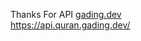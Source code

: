 Thanks For API <a href="https://gading.dev">gading.dev</a> <br>
<a href="https://api.quran.gading.dev/">https://api.quran.gading.dev/</a> 
